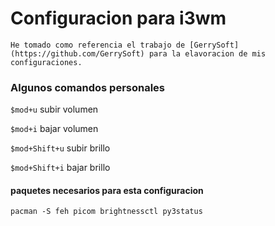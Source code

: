 # Configuracion para i3wm

    He tomado como referencia el trabajo de [GerrySoft](https://github.com/GerrySoft) para la elavoracion de mis configuraciones.

### Algunos comandos personales

`$mod+u` 	subir volumen

`$mod+i`	bajar volumen

`$mod+Shift+u`	subir brillo

`$mod+Shift+i`	bajar brillo

#### paquetes necesarios para esta configuracion

`pacman -S feh picom brightnessctl py3status` 
